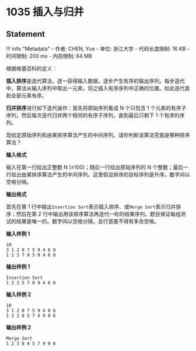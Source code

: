 
# 1035 插入与归并

## Statement

!!! info "Metadata"
    - 作者: CHEN, Yue
    - 单位: 浙江大学
    - 代码长度限制: 16 KB
    - 时间限制: 200 ms
    - 内存限制: 64 MB

根据维基百科的定义：

**插入排序**是迭代算法，逐一获得输入数据，逐步产生有序的输出序列。每步迭代中，算法从输入序列中取出一元素，将之插入有序序列中正确的位置。如此迭代直到全部元素有序。

**归并排序**进行如下迭代操作：首先将原始序列看成 N 个只包含 1 个元素的有序子序列，然后每次迭代归并两个相邻的有序子序列，直到最后只剩下 1 个有序的序列。

现给定原始序列和由某排序算法产生的中间序列，请你判断该算法究竟是哪种排序算法？


**输入格式**

输入在第一行给出正整数 N ($\le$100)；随后一行给出原始序列的 N 个整数；最后一行给出由某排序算法产生的中间序列。这里假设排序的目标序列是升序。数字间以空格分隔。

**输出格式**

首先在第 1 行中输出`Insertion Sort`表示插入排序、或`Merge Sort`表示归并排序；然后在第 2 行中输出用该排序算法再迭代一轮的结果序列。题目保证每组测试的结果是唯一的。数字间以空格分隔，且行首尾不得有多余空格。

**输入样例 1**
```plaintext
10
3 1 2 8 7 5 9 4 6 0
1 2 3 7 8 5 9 4 6 0
```

**输出样例 1**
```plaintext
Insertion Sort
1 2 3 5 7 8 9 4 6 0
```

**输入样例 2**
```plaintext
10
3 1 2 8 7 5 9 4 0 6
1 3 2 8 5 7 4 9 0 6
```

**输出样例 2**
```plaintext
Merge Sort
1 2 3 8 4 5 7 9 0 6
```

